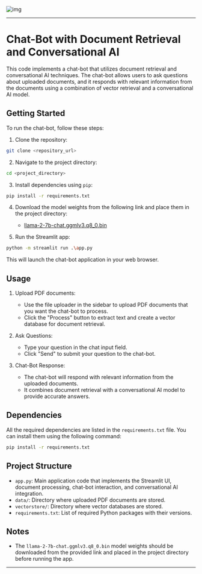 
![img](https://github.com/eminbayrak/llma-chat-bot/assets/32653645/2a578537-8981-4c4d-b55c-1fa788c21501)

---

# Chat-Bot with Document Retrieval and Conversational AI

This code implements a chat-bot that utilizes document retrieval and conversational AI techniques. The chat-bot allows users to ask questions about uploaded documents, and it responds with relevant information from the documents using a combination of vector retrieval and a conversational AI model.

## Getting Started

To run the chat-bot, follow these steps:

1. Clone the repository:

```bash
git clone <repository_url>
```

2. Navigate to the project directory:

```bash
cd <project_directory>
```

3. Install dependencies using `pip`:

```bash
pip install -r requirements.txt
```

4. Download the model weights from the following link and place them in the project directory:

   - [llama-2-7b-chat.ggmlv3.q8_0.bin](https://huggingface.co/TheBloke/Llama-2-7B-Chat-GGML/blob/main/llama-2-7b-chat.ggmlv3.q8_0.bin)

5. Run the Streamlit app:

```bash
python -m streamlit run .\app.py
```

This will launch the chat-bot application in your web browser.

## Usage

1. Upload PDF documents:

   - Use the file uploader in the sidebar to upload PDF documents that you want the chat-bot to process.
   - Click the "Process" button to extract text and create a vector database for document retrieval.

2. Ask Questions:

   - Type your question in the chat input field.
   - Click "Send" to submit your question to the chat-bot.

3. Chat-Bot Response:
   - The chat-bot will respond with relevant information from the uploaded documents.
   - It combines document retrieval with a conversational AI model to provide accurate answers.

## Dependencies

All the required dependencies are listed in the `requirements.txt` file. You can install them using the following command:

```bash
pip install -r requirements.txt
```

## Project Structure

- `app.py`: Main application code that implements the Streamlit UI, document processing, chat-bot interaction, and conversational AI integration.
- `data/`: Directory where uploaded PDF documents are stored.
- `vectorstore/`: Directory where vector databases are stored.
- `requirements.txt`: List of required Python packages with their versions.

## Notes

- The `llama-2-7b-chat.ggmlv3.q8_0.bin` model weights should be downloaded from the provided link and placed in the project directory before running the app.

---
